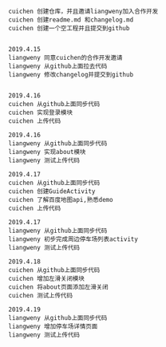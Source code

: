 	cuichen 创建仓库，并且邀请liangweny加入合作开发
	cuichen 创建readme.md 和changelog.md
	cuichen 创建一个空工程并且提交到github


	2019.4.15
	liangweny 同意cuichen的合作开发邀请
	liangweny 从github上面拉去代码
	liangweny 修改changelog并提交到github
	
	
	2019.4.16
	cuichen 从github上面同步代码
	cuichen 实现登录模块
	cuichen 上传代码

	2019.4.16
	liangweny 从github上面同步代码
	liangweny 实现about模块
	liangweny 测试上传代码
	
	2019.4.17
	cuichen 从github上面同步代码
	cuichen 创建GuideActivity
	cuichen 了解百度地图api,熟悉demo
	cuichen 上传代码
	
	2019.4.17
	liangweny 从github上面同步代码
	liangweny 初步完成周边停车场列表activity
	liangweny 测试上传代码
	
	2019.4.18
	cuichen 从github上面同步代码
	cuichen 增加左滑关闭模块
	cuichen 将about页面添加左滑关闭
	cuichen 测试上传代码
	
	2019.4.19
	liangweny 从github上面同步代码
	liangweny 增加停车场详情页面
	liangweny 测试上传代码
	